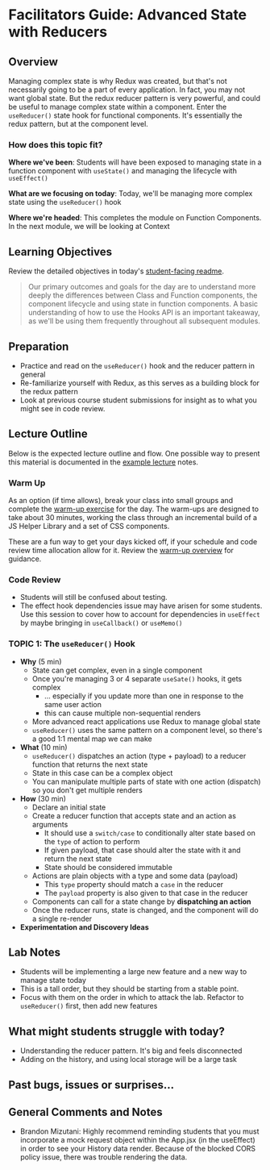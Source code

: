 # Facilitators Guide: Advanced State with Reducers

## Overview

Managing complex state is why Redux was created, but that's not necessarily going to be a part of every application. In fact, you may not want global state. But the redux reducer pattern is very powerful, and could be useful to manage complex state within a component. Enter the `useReducer()` state hook for functional components. It's essentially the redux pattern, but at the component level.

### How does this topic fit?

**Where we've been**:
Students will have been exposed to managing state in a function component with `useState()` and managing the lifecycle with `useEffect()`

**What are we focusing on today**:
Today, we'll be managing more complex state using the `useReducer()` hook

**Where we're headed**:
This completes the module on Function Components. In the next module, we will be looking at Context

## Learning Objectives

Review the detailed objectives in today's [student-facing readme](../README.md).

> Our primary outcomes and goals for the day are to understand more deeply the differences between Class and Function components, the component lifecycle and using state in function components. A basic understanding of how to use the Hooks API is an important takeaway, as we'll be using them frequently throughout all subsequent modules.

## Preparation

- Practice and read on the `useReducer()` hook and the reducer pattern in general
- Re-familiarize yourself with Redux, as this serves as a building block for the redux pattern
- Look at previous course student submissions for insight as to what you might see in code review.

## Lecture Outline

Below is the expected lecture outline and flow. One possible way to present this material is documented in the [example lecture](./LECTURE-EXAMPLE.md) notes.

### Warm Up

As an option (if time allows), break your class into small groups and complete the [warm-up exercise](../warm-up/README.md) for the day. The warm-ups are designed to take about 30 minutes, working the class through an incremental build of a JS Helper Library and a set of CSS components.

These are a fun way to get your days kicked off, if your schedule and code review time allocation allow for it. Review the [warm-up overview](../../warm-ups/README.md) for guidance.

### Code Review

- Students will still be confused about testing.
- The effect hook dependencies issue may have arisen for some students. Use this session to cover how to account for dependencies in `useEffect` by maybe bringing in `useCallback()` or `useMemo()`

### TOPIC 1: The `useReducer()` Hook

- **Why** (5 min)
  - State can get complex, even in a single component
  - Once you're managing 3 or 4 separate `useSate()` hooks, it gets complex
    - ... especially if you update more than one in response to the same user action
    - this can cause multiple non-sequential renders
  - More advanced react applications use Redux to manage global state
  - `useReducer()` uses the same pattern on a component level, so there's a good 1:1 mental map we can make
- **What** (10 min)
  - `useReducer()` dispatches an action (type + payload) to a reducer function that returns the next state
  - State in this case can be a complex object
  - You can manipulate multiple parts of state with one action (dispatch) so you don't get multiple renders
- **How** (30 min)
  - Declare an initial state
  - Create a reducer function that accepts state and an action as arguments
    - It should use a `switch/case` to conditionally alter state based on the `type` of action to perform
    - If given payload, that case should alter the state with it and return the next state
    - State should be considered immutable
  - Actions are plain objects with a type and some data (payload)
    - This `type` property should match a `case` in the reducer
    - The `payload` property is also given to that case in the reducer
  - Components can call for a state change by **dispatching an action**
  - Once the reducer runs, state is changed, and the component will do a single re-render
- **Experimentation and Discovery Ideas**

## Lab Notes

- Students will be implementing a large new feature and a new way to manage state today
- This is a tall order, but they should be starting from a stable point.
- Focus with them on the order in which to attack the lab. Refactor to `useReducer()` first, then add new features

## What might students struggle with today?

- Understanding the reducer pattern. It's big and feels disconnected
- Adding on the history, and using local storage will be a large task

## Past bugs, issues or surprises...


## General Comments and Notes

- Brandon Mizutani: Highly recommend reminding students that you must incorporate a mock request object within the App.jsx (in the useEffect) in order to see your History data render. Because of the blocked CORS policy issue, there was trouble rendering the data.
